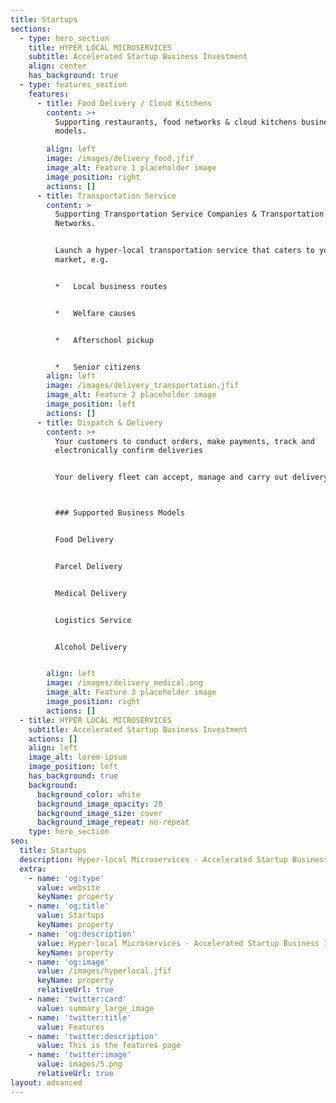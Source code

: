 ```yaml
---
title: Startups
sections:
  - type: hero_section
    title: HYPER LOCAL MICROSERVICES
    subtitle: Accelerated Startup Business Investment
    align: center
    has_background: true
  - type: features_section
    features:
      - title: Food Delivery / Cloud Kitchens
        content: >+
          Supporting restaurants, food networks & cloud kitchens business
          models.

        align: left
        image: /images/delivery_food.jfif
        image_alt: Feature 1 placeholder image
        image_position: right
        actions: []
      - title: Transportation Service
        content: >
          Supporting Transportation Service Companies & Transportation Service
          Networks.


          Launch a hyper-local transportation service that caters to your niche
          market, e.g.


          *   Local business routes


          *   Welfare causes


          *   Afterschool pickup


          *   Senior citizens
        align: left
        image: /images/delivery_transportation.jfif
        image_alt: Feature 2 placeholder image
        image_position: left
        actions: []
      - title: Dispatch & Delivery
        content: >+
          Your customers to conduct orders, make payments, track and
          electronically confirm deliveries


          Your delivery fleet can accept, manage and carry out delivery orders.



          ### Supported Business Models


          Food Delivery


          Parcel Delivery


          Medical Delivery


          Logistics Service


          Alcohol Delivery


        align: left
        image: /images/delivery_medical.png
        image_alt: Feature 3 placeholder image
        image_position: right
        actions: []
  - title: HYPER LOCAL MICROSERVICES
    subtitle: Accelerated Startup Business Investment
    actions: []
    align: left
    image_alt: lorem-ipsum
    image_position: left
    has_background: true
    background:
      background_color: white
      background_image_opacity: 20
      background_image_size: cover
      background_image_repeat: no-repeat
    type: hero_section
seo:
  title: Startups
  description: Hyper-local Microservices - Accelerated Startup Business Investment
  extra:
    - name: 'og:type'
      value: website
      keyName: property
    - name: 'og:title'
      value: Startups
      keyName: property
    - name: 'og:description'
      value: Hyper-local Microservices - Accelerated Startup Business Investment
      keyName: property
    - name: 'og:image'
      value: /images/hyperlocal.jfif
      keyName: property
      relativeUrl: true
    - name: 'twitter:card'
      value: summary_large_image
    - name: 'twitter:title'
      value: Features
    - name: 'twitter:description'
      value: This is the features page
    - name: 'twitter:image'
      value: images/5.png
      relativeUrl: true
layout: advanced
---
```

